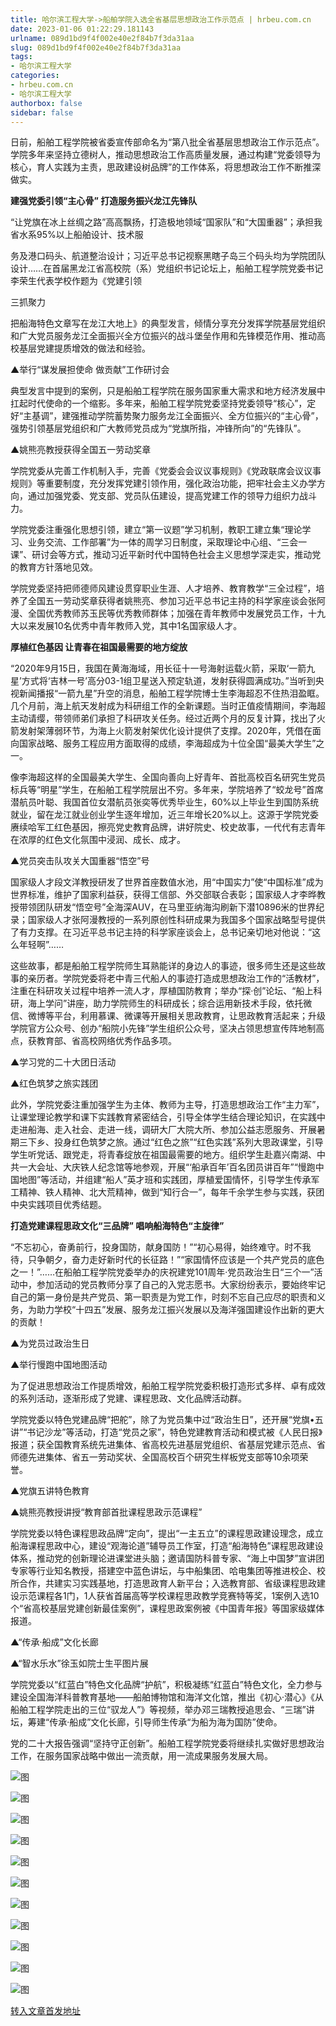 ```yaml
---
title: 哈尔滨工程大学->船舶学院入选全省基层思想政治工作示范点 | hrbeu.com.cn
date: 2023-01-06 01:22:29.181143
urlname: 089d1bd9f4f002e40e2f84b7f3da31aa
slug: 089d1bd9f4f002e40e2f84b7f3da31aa
tags: 
- 哈尔滨工程大学
categories:
- hrbeu.com.cn
- 哈尔滨工程大学
authorbox: false
sidebar: false
---
```

日前，船舶工程学院被省委宣传部命名为“第八批全省基层思想政治工作示范点”。学院多年来坚持立德树人，推动思想政治工作高质量发展，通过构建“党委领导为核心，育人实践为主责，思政建设树品牌”的工作体系，将思想政治工作不断推深做实。  

**建强党委引领“主心骨” 打造服务振兴龙江先锋队**

“让党旗在冰上丝绸之路”高高飘扬，打造极地领域“国家队”和“大国重器”；承担我省水系95%以上船舶设计、技术服
<!--more-->
务及港口码头、航道整治设计；习近平总书记视察黑瞎子岛三个码头均为学院团队设计……在首届黑龙江省高校院（系）党组织书记论坛上，船舶工程学院党委书记李荣生代表学校作题为《党建引领

三抓聚力

把船海特色文章写在龙江大地上》的典型发言，倾情分享充分发挥学院基层党组织和广大党员服务龙江全面振兴全方位振兴的战斗堡垒作用和先锋模范作用、推动高校基层党建提质增效的做法和经验。

▲举行“谋发展担使命 做贡献”工作研讨会

典型发言中提到的案例，只是船舶工程学院在服务国家重大需求和地方经济发展中扛起时代使命的一个缩影。多年来，船舶工程学院党委坚持党委领导“核心”，定好“主基调”，建强推动学院蓄势聚力服务龙江全面振兴、全方位振兴的“主心骨”，强势引领基层党组织和广大教师党员成为“党旗所指，冲锋所向”的“先锋队”。

▲姚熊亮教授获得全国五一劳动奖章

学院党委从完善工作机制入手，完善《党委会会议议事规则》《党政联席会议议事规则》等重要制度，充分发挥党建引领作用，强化政治功能，把牢社会主义办学方向，通过加强党委、党支部、党员队伍建设，提高党建工作的领导力组织力战斗力。

学院党委注重强化思想引领，建立“第一议题”学习机制，教职工建立集“理论学习、业务交流、工作部署”为一体的周学习日制度，采取理论中心组、“三会一课”、研讨会等方式，推动习近平新时代中国特色社会主义思想学深走实，推动党的教育方针落地见效。

学院党委坚持把师德师风建设贯穿职业生涯、人才培养、教育教学“三全过程”，培养了全国五一劳动奖章获得者姚熊亮、参加习近平总书记主持的科学家座谈会张阿漫、全国优秀教师苏玉民等优秀教师群体；加强在青年教师中发展党员工作，十九大以来发展10名优秀中青年教师入党，其中1名国家级人才。

**厚植红色基因 让青春在祖国最需要的地方绽放**

“2020年9月15日，我国在黄海海域，用长征十一号海射运载火箭，采取‘一箭九星’方式将‘吉林一号’高分03-1组卫星送入预定轨道，发射获得圆满成功。”当听到央视新闻播报“一箭九星”升空的消息，船舶工程学院博士生李海超忍不住热泪盈眶。几个月前，海上航天发射成为科研组工作的全新课题。当时正值疫情期间，李海超主动请缨，带领师弟们承担了科研攻关任务。经过近两个月的反复计算，找出了火箭发射架薄弱环节，为海上火箭发射架优化设计提供了支撑。2020年，凭借在面向国家战略、服务工程应用方面取得的成绩，李海超成为十位全国“最美大学生”之一。

像李海超这样的全国最美大学生、全国向善向上好青年、首批高校百名研究生党员标兵等“明星”学生，在船舶工程学院层出不穷。多年来，学院培养了“蛟龙号”首席潜航员叶聪、我国首位女潜航员张奕等优秀毕业生，60%以上毕业生到国防系统就业，留在龙江就业创业学生逐年增加，近三年增长20%以上。这源于学院党委赓续哈军工红色基因，擦亮党史教育品牌，讲好院史、校史故事，一代代有志青年在浓厚的红色文化氛围中浸润、成长、成才。

▲党员突击队攻关大国重器“悟空”号

国家级人才段文洋教授研发了世界首座数值水池，用“中国实力”使“中国标准”成为世界标准，维护了国家利益获，获得工信部、外交部联合表彰；国家级人才李晔教授带领团队研发“悟空号”全海深AUV，在马里亚纳海沟刷新下潜10896米的世界纪录；国家级人才张阿漫教授的一系列原创性科研成果为我国多个国家战略型号提供了有力支撑。在习近平总书记主持的科学家座谈会上，总书记亲切地对他说：“这么年轻啊”……

这些故事，都是船舶工程学院师生耳熟能详的身边人的事迹，很多师生还是这些故事的亲历者。学院党委将老中青三代船人的事迹打造成思想政治工作的“活教材”，注重在科研攻关过程中培养一流人才，厚植国防教育；举办“探·创”论坛、“船上科研，海上学问”讲座，助力学院师生的科研成长；综合运用新技术手段，依托微信、微博等平台，利用慕课、微课等开展相关思政教育，让思政教育活起来；升级学院官方公众号、创办“船院小先锋”学生组织公众号，坚决占领思想宣传阵地制高点，获教育部、省高校网络优秀作品多项。

▲学习党的二十大团日活动

▲红色筑梦之旅实践团

此外，学院党委注重加强学生为主体、教师为主导，打造思想政治工作“主力军”，让课堂理论教学和课下实践教育紧密结合，引导全体学生结合理论知识，在实践中走进船海、走入社会、走进一线，调研大厂大院大所、参加公益志愿服务、开展暑期三下乡、投身红色筑梦之旅。通过“红色之旅”“红色实践”系列大思政课堂，引导学生听党话、跟党走，将青春绽放在祖国最需要的地方。组织学生赴嘉兴南湖、中共一大会址、大庆铁人纪念馆等地参观，开展“‘船承百年’百名团员讲百年”“慢跑中国地图”等活动，并组建“船人”英才班和实践团，厚植爱国情怀，引导学生传承军工精神、铁人精神、北大荒精神，做到“知行合一”，每年千余学生参与实践，获团中央实践项目优秀结题。

**打造党建课程思政文化“三品牌” 唱响船海特色“主旋律”**

“不忘初心，奋勇前行，投身国防，献身国防！”“初心易得，始终难守。时不我待，只争朝夕，奋力走好新时代的长征路！”“家国情怀应该是一个共产党员的底色之一！”……在船舶工程学院党委举办的庆祝建党101周年·党员政治生日“三个一”活动中，参加活动的党员教师分享了自己的入党志愿书。大家纷纷表示，要始终牢记自己的第一身份是共产党员、第一职责是为党工作，时刻不忘自己应尽的职责和义务，为助力学校“十四五”发展、服务龙江振兴发展以及海洋强国建设作出新的更大的贡献！

▲为党员过政治生日

▲举行慢跑中国地图活动

为了促进思想政治工作提质增效，船舶工程学院党委积极打造形式多样、卓有成效的系列活动，逐渐形成了党建、课程思政、文化品牌活动群。

学院党委以特色党建品牌“把舵”，除了为党员集中过“政治生日”，还开展“党旗•五讲”“书记沙龙”等活动，打造“党员之家”，特色党建教育活动和模式被《人民日报》报道；获全国教育系统先进集体、省高校先进基层党组织、省基层党建示范点、省师德先进集体、省五一劳动奖状、全国高校百个研究生样板党支部等10余项荣誉。

▲党旗五讲特色教育

▲姚熊亮教授讲授“教育部首批课程思政示范课程”

学院党委以特色课程思政品牌“定向”，提出“一主五立”的课程思政建设理念，成立船海课程思政中心，建设“观海论道”辅导员工作室，打造“船海特色”课程思政建设体系，推动党的创新理论进课堂进头脑；邀请国防科普专家、“海上中国梦”宣讲团专家等行业知名教授，搭建空中蓝色讲坛，与中船集团、哈电集团等推进校企、校所合作，共建实习实践基地，打造思政育人新平台；入选教育部、省级课程思政建设示范课程各1门，1人获省首届高等学校课程思政教学竞赛特等奖，1案例入选10个“省高校基层党建创新最佳案例”，课程思政案例被《中国青年报》等国家级媒体报道。

▲“传承·船成”文化长廊

▲“智水乐水”徐玉如院士生平图片展

学院党委以“红蓝白”特色文化品牌“护航”，积极凝练“红蓝白”特色文化，全力参与建设全国海洋科普教育基地——船舶博物馆和海洋文化馆，推出《初心·潜心》《从船舶工程学院走出的三位“驭龙人”》等视频，举办邓三瑞教授追思会、“三瑞”讲坛，筹建“传承·船成”文化长廊，引导师生传承“为船为海为国防”使命。

党的二十大报告强调“坚持守正创新”。船舶工程学院党委将继续扎实做好思想政治工作，在服务国家战略中做出一流贡献，用一流成果服务发展大局。  

![图](http://gongxue.cn/__local/6/29/DC/19D01B9FC7202C12F323E4A203A_BBD7F2EA_8EBE.jpg)

![图](http://gongxue.cn/__local/9/39/A4/FEC0277EE0DB48ECCA22ED79DE4_21F185B7_1F5D1.jpg)

![图](http://gongxue.cn/__local/D/05/0E/4B218182967BD0B22463E5EE5AE_5B58F6E2_2049D.jpg)

![图](http://gongxue.cn/__local/7/65/60/BC68EE63379301E55C5510AA24A_A8424C48_E984.jpg)

![图](http://gongxue.cn/__local/2/0F/19/7CE939B977C1CC49E73C3FFBF8D_56F32261_41695.jpg)

![图](http://gongxue.cn/__local/C/87/DF/64FB8F295139509BB95090B911F_3407A3D9_2376C.jpg)

![图](http://gongxue.cn/__local/B/D4/64/B219CA17D0D685FA09A2DCD073E_0CCD965C_C854.jpg)

![图](http://gongxue.cn/__local/B/A3/52/27B0AF723EADC8A9634DD07E436_4718486F_2CCC5.jpg)

![图](http://gongxue.cn/__local/E/1A/D2/AE34F3F3C0E212E16D19A44B13D_409BE063_36B00.jpg)

![图](http://gongxue.cn/__local/1/84/F1/ABDC91C95A0705E7B7C310A1D2E_54EA94F2_E598.jpg)

![图](http://gongxue.cn/__local/E/65/23/C89B9650624E74561662680AE34_A0717C50_19AA0.jpg)

[转入文章首发地址](http://gongxue.cn/info/1141/74036.htm)